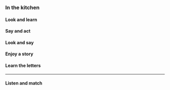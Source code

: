 ### In the kitchen
#### Look and learn
#### Say and act
#### Look and say
#### Enjoy a story
#### Learn the letters
----
#### Listen and match
